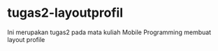 # tugas2-layoutprofil
Ini merupakan tugas2 pada mata kuliah Mobile Programming membuat layout profile
